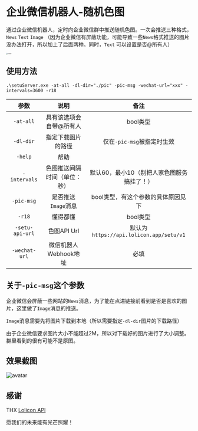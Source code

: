 # 企业微信机器人-随机色图

通过企业微信机器人，定时向企业微信群中推送随机色图。一次会推送三种格式，`News` `Text` `Image` （因为企业微信有屏蔽功能，可能导致一些`News`格式推送的图片没办法打开，所以加上了后面两种。同时，`Text` 可以设置是否@所有人）

<img src="https://raw.githubusercontent.com/zhangyu0310/wechat-setu-bot/main/pic/Snow.jpg" alt="avatar" style="zoom:25%;" />

## 使用方法

```shell
.\setuServer.exe -at-all -dl-dir="./pic" -pic-msg -wechat-url="xxx" -intervals=3600 -r18
```

|      参数       |             说明             |                    备注                    |
| :-------------: | :--------------------------: | :----------------------------------------: |
|    `-at-all`    |   具有该选项会自带@所有人    |                  bool类型                  |
|    `-dl-dir`    |      指定下载图片的路径      |         仅在`-pic-msg`被指定时生效         |
|     `-help`     |             帮助             |                                            |
|  `-intervals`   | 色图推送间隔时间（单位：秒） | 默认60，最小10（别把人家色图服务搞挂了！） |
|   `-pic-msg`    |     是否推送`Image`消息      |     bool类型，有这个参数的具体原因见下     |
|     `-r18`      |           懂得都懂           |                  bool类型                  |
| `-setu-api-url` |         色图API Url          |  默认为`https://api.lolicon.app/setu/v1`   |
|  `-wechat-url`  |    微信机器人Webhook地址     |                    必填                    |



## 关于`-pic-msg`这个参数

企业微信会屏蔽一些网站的`News`消息，为了能在点进链接前看到是否是喜欢的图片，这里做了`Image`消息的推送。

`Image`消息需要先将图片下载到本地（所以需要指定`-dl-dir`图片的下载路径）

由于企业微信要求图片大小不能超过2M，所以对下载好的图片进行了大小调整。群里看到的很有可能不是原图。

## 效果截图

![avatar](https://raw.githubusercontent.com/zhangyu0310/wechat-setu-bot/main/pic/%E6%88%AA%E5%9B%BE.png)

## 感谢

THX [Lolicon API](https://api.lolicon.app/)

愿我们的未来能有光芒照耀！